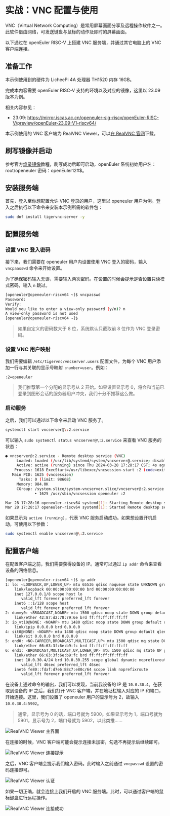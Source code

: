 # 实战：VNC 配置与使用

VNC（Virtual Network Computing）是常用屏幕画面分享及远程操作软件之一。此软件借由网络，可发送键盘与鼠标的动作及即时的屏幕画面。

以下通过在 openEuler RISC-V 上搭建 VNC 服务端，并通过其它电脑上的 VNC 客户端连接。

## 准备工作

本示例使用到的硬件为 LicheePi 4A 处理器 TH1520 内存 16GB。

完成本内容需要 openEuler RISC-V 支持的环境以及对应的镜像，这里以 23.09 版本为例。

相关内容参见：

- 23.09: https://mirror.iscas.ac.cn/openeuler-sig-riscv/openEuler-RISC-V/preview/openEuler-23.09-V1-riscv64/

本示例使用的 VNC 客户端为 RealVNC Viewer，可以[在 RealVNC 官网](https://www.realvnc.com/en/connect/download/viewer/)下载。

## 刷写镜像并启动

参考官方[烧录镜像](https://wiki.sipeed.com/hardware/zh/lichee/th1520/lpi4a/4_burn_image.html)教程，刷写成功后即可启动，openEuler 系统初始用户名：root/openeuler 密码：openEuler12#$。

## 安装服务端

首先，登入至你想配置允许 VNC 登录的用户，这里以 openeuler 用户为例。登入之后执行以下命令来安装本示例所需的软件包：

```bash
sudo dnf install tigervnc-server -y
```

## 配置服务端

### 设置 VNC 登入密码

接下来，我们需要在 openeuler 用户内设置使用 VNC 登入的密码，输入 `vncpaasswd` 命令来开始设置。

为了确保密码输入无误，需要输入两次密码。在设置的时候会提示是否设置只读模式密码，输入 `n` 跳过。

```bash
[openeuler@openeuler-riscv64 ~]$ vncpasswd
Password:
Verify:
Would you like to enter a view-only password (y/n)? n
A view-only password is not used
[openeuler@openeuler-riscv64 ~]$ 
```

> 如果自定义的密码数大于 8 位，系统默认只截取前 8 位作为 VNC 登录密码。

### 设置 VNC 用户映射

我们需要编辑 `/etc/tigervnc/vncserver.users` 配置文件，为每个 VNC 用户添加一行与其关联的显示号映射 `:number=user`。例如：

```
:2=openeuler
```

> 我们推荐第一个分配的显示号从 2 开始。如果设置显示号 0，将会和当前已登录到图形会话的服务器用户冲突，我们十分不推荐这么做。

### 启动服务

之后，我们可以通过以下命令来启动 VNC 服务了。

```bash
systemctl start vncserver@\:2.service
```

可以输入 `sudo systemctl status vncserver@\:2.service` 来查看 VNC 服务的状态：

```bash
● vncserver@:2.service - Remote desktop service (VNC)
     Loaded: loaded (/usr/lib/systemd/system/vncserver@.service; disabled; preset: disabled)
     Active: active (running) since Thu 2024-03-28 17:28:17 CST; 4s ago
    Process: 1618 ExecStart=/usr/libexec/vncsession-start :2 (code=exited, status=0/SUCCESS)
   Main PID: 1625 (vncsession)
      Tasks: 0 (limit: 98668)
     Memory: 984.0K
     CGroup: /system.slice/system-vncserver.slice/vncserver@:2.service
             ‣ 1625 /usr/sbin/vncsession openeuler :2

Mar 28 17:28:16 openeuler-riscv64 systemd[1]: Starting Remote desktop service (VNC)...
Mar 28 17:28:17 openeuler-riscv64 systemd[1]: Started Remote desktop service (VNC).
```

如果显示为 `active (running)`，代表 VNC 服务启动成功。如果想设置开机启动，可使用以下参数：

```bash
sudo systemctl enable vncserver@\:2.service
```

## 配置客户端

在配置客户端之前，我们需要获得设备的 IP。通常可以通过 `ip addr` 命令来查看设备的网络信息。

```bash
[openeuler@openeuler-riscv64 ~]$ ip addr
1: lo: <LOOPBACK,UP,LOWER_UP> mtu 65536 qdisc noqueue state UNKNOWN group default qlen 1000
    link/loopback 00:00:00:00:00:00 brd 00:00:00:00:00:00
    inet 127.0.0.1/8 scope host lo
       valid_lft forever preferred_lft forever
    inet6 ::1/128 scope host 
       valid_lft forever preferred_lft forever
2: dummy0: <BROADCAST,NOARP> mtu 1500 qdisc noop state DOWN group default qlen 1000
    link/ether 42:87:d2:78:79:6e brd ff:ff:ff:ff:ff:ff
3: ip_vti0@NONE: <NOARP> mtu 1480 qdisc noop state DOWN group default qlen 1000
    link/ipip 0.0.0.0 brd 0.0.0.0
4: sit0@NONE: <NOARP> mtu 1480 qdisc noop state DOWN group default qlen 1000
    link/sit 0.0.0.0 brd 0.0.0.0
5: end0: <NO-CARRIER,BROADCAST,MULTICAST,UP> mtu 1500 qdisc mq state DOWN group default qlen 1000
    link/ether 66:63:3f:6e:b9:fc brd ff:ff:ff:ff:ff:ff
6: end1: <BROADCAST,MULTICAST,UP,LOWER_UP> mtu 1500 qdisc mq state UP group default qlen 1000
    link/ether 66:63:3f:6e:b9:fc brd ff:ff:ff:ff:ff:ff
    inet 10.0.30.4/24 brd 10.0.30.255 scope global dynamic noprefixroute end1
       valid_lft 46sec preferred_lft 46sec
    inet6 fe80::fdaf:d7e6:88c7:e80c/64 scope link noprefixroute 
       valid_lft forever preferred_lft forever
```

在设备上通过命令的输出，我们可以发现，当前我设备的 IP 是 `10.0.30.4`。在获取到设备的 IP 之后，我们打开 VNC 客户端，并在地址栏输入对应的 IP 和端口，开始连接。这里，我们设置了 openeuler 用户的显示号为 2，故输入 `10.0.30.4:5902`。

> 通常，显示号为 0 的话，端口号就为 5900。如果显示号为 1，端口号就为 5901，显示号为 2，端口号就为 5902，以此类推……

![RealVNC Viewer 主界面](./img/Snipaste_2024-03-28_17-36-13.png)

在连接的时候，VNC 客户端可能会提示连接未加密，勾选不再提示后继续即可。

![RealVNC Viewer 连接提示](./img/Snipaste_2024-03-28_17-36-52.png)

之后，VNC 客户端会提示我们输入密码。此时输入之前通过 `vncpasswd` 设置的密码连接即可。

![RealVNC Viewer 认证](./img/Snipaste_2024-03-28_17-37-55.png)

如果一切正确，就会连接上我们开启的 VNC 服务端。此时，可以通过客户端的鼠标键盘进行远程操作。

![RealVNC Viewer 连接成功](./img/Snipaste_2024-03-28_17-38-53.png)

